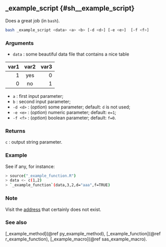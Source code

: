 ## _example_script {#sh__example_script}
Does a great job (in `bash`).

~~~sh
bash _example_script <data> <a> <b> [-d <d>] [-e <e>]  [-f <f>]
~~~

### Arguments
* `data` : some beautiful data file that contains a nice table

var1 | var2 | var3 
-----:|:----:|----:
 1     |  yes | 0
 0     |  no  | 1
* `a` : first input parameter;
* `b` : second input parameter;
* `-d <d>` : (_option_) some parameter; default: `d` is not used;
* `-e <e>` : (_option_) numeric parameter; default: `e=1`;
* `-f <f>` : (_option_) boolean parameter; default: `f=0`.

### Returns
`c` : output string parameter.

### Example
See if any, for instance:

~~~sh
> source("_example_function.R")
> data <- c(1,2)
> `_example_function`(data,3,2,d="aaa",f=TRUE)
~~~

### Note
Visit the [address](http://www.some_macro.html) that certainly does not exist.

### See also
[_example_method](@ref py_example_method), [_example_function](@ref r_example_function), 
[_example_macro](@ref sas_example_macro).